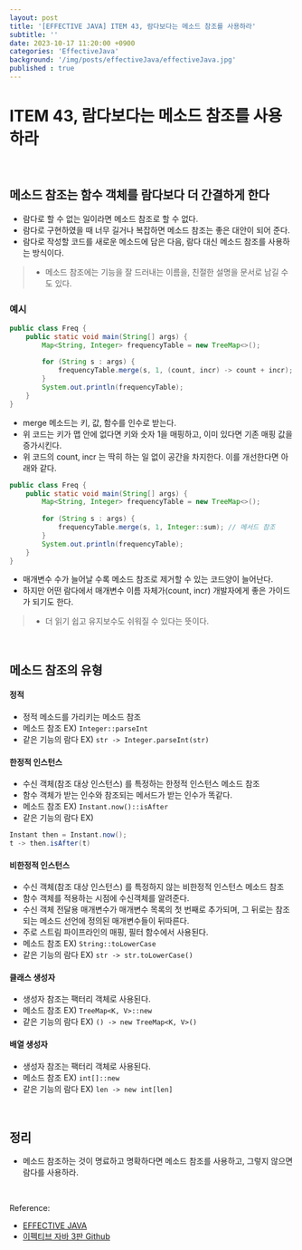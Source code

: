 ```yaml
---
layout: post
title: '[EFFECTIVE JAVA] ITEM 43, 람다보다는 메소드 참조를 사용하라'
subtitle: ''
date: 2023-10-17 11:20:00 +0900
categories: 'EffectiveJava'
background: '/img/posts/effectiveJava/effectiveJava.jpg'
published : true
---
```


# ITEM 43, 람다보다는 메소드 참조를 사용하라

<br>

## 메소드 참조는 함수 객체를 람다보다 더 간결하게 한다

- 람다로 할 수 없는 일이라면 메소드 참조로 할 수 없다.
- 람다로 구현하였을 때 너무 길거나 복잡하면 메소드 참조는 좋은 대안이 되어 준다.
- 람다로 작성할 코드를 새로운 메소드에 담은 다음, 람다 대신 메소드 참조를 사용하는 방식이다.
> - 메소드 참조에는 기능을 잘 드러내는 이름을, 친절한 설명을 문서로 남길 수도 있다.

### 예시

```java
public class Freq {
    public static void main(String[] args) {
        Map<String, Integer> frequencyTable = new TreeMap<>();
        
        for (String s : args) {
            frequencyTable.merge(s, 1, (count, incr) -> count + incr); // 람다
        }
        System.out.println(frequencyTable);
    }
}
```

- merge 메소드는 키, 값, 함수를 인수로 받는다. 
- 위 코드는 키가 맵 안에 없다면 키와 숫자 1을 매핑하고, 이미 있다면 기존 매핑 값을 증가시킨다. 
- 위 코드의 count, incr 는 딱히 하는 일 없이 공간을 차지한다. 이를 개선한다면 아래와 같다.

```java
public class Freq {
    public static void main(String[] args) {
        Map<String, Integer> frequencyTable = new TreeMap<>();
        
        for (String s : args) {
            frequencyTable.merge(s, 1, Integer::sum); // 메서드 참조
        }
        System.out.println(frequencyTable);
    }
}
```

- 매개변수 수가 늘어날 수록 메소드 참조로 제거할 수 있는 코드양이 늘어난다.
- 하지만 어떤 람다에서 매개변수 이름 자체가(count, incr) 개발자에게 좋은 가이드가 되기도 한다.
> - 더 읽기 쉽고 유지보수도 쉬워질 수 있다는 뜻이다. 

<br>

## 메소드 참조의 유형

#### 정적
- 정적 메소드를 가리키는 메소드 참조
- 메소드 참조 EX) `Integer::parseInt`
- 같은 기능의 람다 EX) `str -> Integer.parseInt(str)`

#### 한정적 인스턴스
- 수신 객체(참조 대상 인스턴스) 를 특정하는 한정적 인스턴스 메소드 참조
- 함수 객체가 받는 인수와 참조되는 메서드가 받는 인수가 똑같다.
- 메소드 참조 EX) `Instant.now()::isAfter`
- 같은 기능의 람다 EX)

```java
Instant then = Instant.now();
t -> then.isAfter(t)
```

#### 비한정적 인스턴스
- 수신 객체(참조 대상 인스턴스) 를 특정하지 않는 비한정적 인스턴스 메소드 참조
- 함수 객체를 적용하는 시점에 수신객체를 알려준다.
- 수신 객체 전달용 매개변수가 매개변수 목록의 첫 번째로 추가되며, 그 뒤로는 참조되는 메소드 선언에 정의된 매개변수들이 뒤따른다. 
- 주로 스트림 파이프라인의 매핑, 필터 함수에서 사용된다. 
- 메소드 참조 EX) `String::toLowerCase`
- 같은 기능의 람다 EX) `str -> str.toLowerCase()`
 
#### 클래스 생성자
- 생성자 참조는 팩터리 객체로 사용된다.
- 메소드 참조 EX) `TreeMap<K, V>::new`
- 같은 기능의 람다 EX) `() -> new TreeMap<K, V>()`

#### 배열 생성자
- 생성자 참조는 팩터리 객체로 사용된다.
- 메소드 참조 EX) `int[]::new`
- 같은 기능의 람다 EX) `len -> new int[len]`

<br>

## 정리
- 메소드 참조하는 것이 명료하고 명확하다면 메소드 참조를 사용하고, 그렇지 않으면 람다를 사용하라.

<br>

Reference:

- [EFFECTIVE JAVA](https://front.wemakeprice.com/product/121854081?search_keyword=%25EC%259D%25B4%25ED%258E%2599%25ED%258B%25B0%25EB%25B8%258C%2520%25EC%259E%2590%25EB%25B0%2594&_service=5&_no=1)
- [이펙티브 자바 3판 Github](https://github.com/WegraLee/effective-java-3e-source-code)
